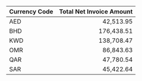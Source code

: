 | Currency Code | Total Net Invoice Amount |
| ------------- | -----------------------: |
| AED           |                42,513.95 |
| BHD           |               176,438.51 |
| KWD           |               138,708.47 |
| OMR           |                86,843.63 |
| QAR           |                47,780.54 |
| SAR           |                45,422.64 |
